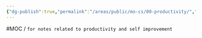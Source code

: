 ```yaml
---
{"dg-publish":true,"permalink":"/areas/public/mo-cs/00-productivity/","title":"00 Productivity","updated":"2023-10-14T18:30:36.771+08:00"}
---
```



#MOC / `for notes related to productivity and self improvement`